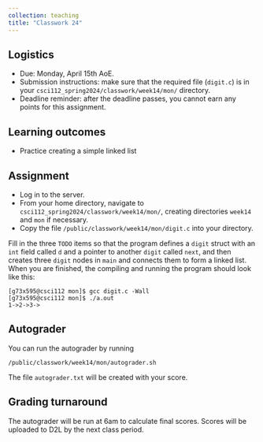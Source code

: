 ```yaml
---
collection: teaching
title: "Classwork 24"
---
```


## Logistics
* Due: Monday, April 15th AoE.
* Submission instructions: make sure that the required file (`digit.c`) is in your
	`csci112_spring2024/classwork/week14/mon/` directory.
* Deadline reminder: after the deadline passes, you cannot earn any points for
	this assignment.

## Learning outcomes
* Practice creating a simple linked list

## Assignment

* Log in to the server.
* From your home directory, navigate to `csci112_spring2024/classwork/week14/mon/`, creating directories `week14`
and `mon` if necessary.
* Copy the file `/public/classwork/week14/mon/digit.c` into your directory.

Fill in the three `TODO` items so that the program defines a `digit` struct
with an `int` field called `d` and a pointer to another `digit` called `next`,
and then creates three `digit` nodes in `main` and connects them to form a
linked list. When you are finished, the compiling and running the program
should look like this:

```
[g73x595@csci112 mon]$ gcc digit.c -Wall
[g73x595@csci112 mon]$ ./a.out
1->2->3->
```

## Autograder

You can run the autograder by running

```
/public/classwork/week14/mon/autograder.sh
```

The file `autograder.txt` will be created with your score.

## Grading turnaround

The autograder will be run at 6am to calculate final scores. Scores will be
uploaded to D2L by the next class period.
